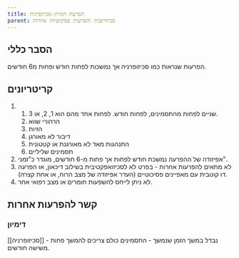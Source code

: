 ```yaml
---
title: הפרעת דמוית-סכיזופרניה
parent: סכיזורפניה והפרעות פסיכוטיות אחרות
---
```


## הסבר כללי 
הפרעות שנראות כמו סכיזופרניה אך נמשכות לפחות חודש ופחות מ6 חודשים.

## קריטריונים
1. 1. שניים לפחות מהתסמינים, לפחות חודש. לפחות אחד מהם הוא 1, 2, או 3.
	1. הרהורי שווא
	2. הזיות
	3. דיבור לא מאורגן
	4. התנהגות מאד לא מאורגנת או קטטונית
	5. תסמינים שליליים
2. אפיזודה של ההפרעה נמשכת חודש לפחות אך פחות מ-6 חודשים, מוגדר כ"זמני".
3. לא מתאים להפרעות אחרות - בפרט לא לסכיזואפקטיבית בשילוב דיכאון, או הפרעה דו קוטבית עם מאפיינים פסיכוטיים (העדר אפיזודה של מצב הרוח, או אחת קצרה).
5. לא ניתן לייחס להשפעות חומרים או מצב רפואי אחר.

## קשר להפרעות אחרות

### דימיון
[[סכיזופרניה]] - נבדל במשך הזמן שנמשך - התסמינים כולם צריכים להמשך פחות משישה חודשים.




<script src="https://utteranc.es/client.js"
        repo="AdiShamir/AdiShamir.github.io"
        issue-term="pathname"
        label="comment"
        theme="github-dark"
        crossorigin="anonymous"
        async>
</script>
